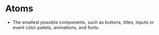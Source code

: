 # Atoms

- The smallest possible components, such as buttons, titles, inputs or event color pallets, animations, and fonts.
